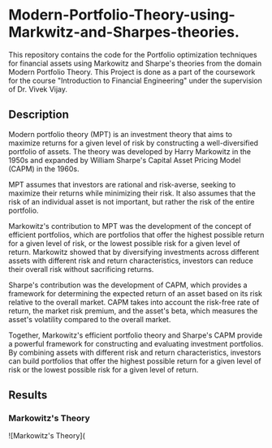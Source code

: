 # Modern-Portfolio-Theory-using-Markwitz-and-Sharpes-theories.
This repository contains the code for the Portfolio optimization techniques for financial assets using Markowitz and Sharpe's theories from the domain Modern Portfolio Theory. This Project is done as a part of the coursework for the course "Introduction to Financial Engineering" under the supervision of Dr. Vivek Vijay.

## Description 
Modern portfolio theory (MPT) is an investment theory that aims to maximize returns for a given level of risk by constructing a well-diversified portfolio of assets. The theory was developed by Harry Markowitz in the 1950s and expanded by William Sharpe's Capital Asset Pricing Model (CAPM) in the 1960s.

MPT assumes that investors are rational and risk-averse, seeking to maximize their returns while minimizing their risk. It also assumes that the risk of an individual asset is not important, but rather the risk of the entire portfolio.

Markowitz's contribution to MPT was the development of the concept of efficient portfolios, which are portfolios that offer the highest possible return for a given level of risk, or the lowest possible risk for a given level of return. Markowitz showed that by diversifying investments across different assets with different risk and return characteristics, investors can reduce their overall risk without sacrificing returns.

Sharpe's contribution was the development of CAPM, which provides a framework for determining the expected return of an asset based on its risk relative to the overall market. CAPM takes into account the risk-free rate of return, the market risk premium, and the asset's beta, which measures the asset's volatility compared to the overall market.

Together, Markowitz's efficient portfolio theory and Sharpe's CAPM provide a powerful framework for constructing and evaluating investment portfolios. By combining assets with different risk and return characteristics, investors can build portfolios that offer the highest possible return for a given level of risk or the lowest possible risk for a given level of return.

## Results

### Markowitz's Theory
<!-- add image -->
![Markowitz's Theory](